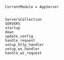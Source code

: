```@meta
CurrentModule = AppServer
```

```@contents
```

```@docs
ServersCollection
SERVERS
startup
down
update_config
handle_request
setup_http_handler
setup_ws_handler
handle_ws_request
```
